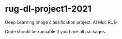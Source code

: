 # rug-dl-project1-2021
Deep Learning Image classification project. AI Msc RUG

Code should be runnable if you have all packages.
